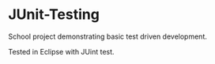 # JUnit-Testing
School project demonstrating basic test driven development.

Tested in Eclipse with JUint test. 
